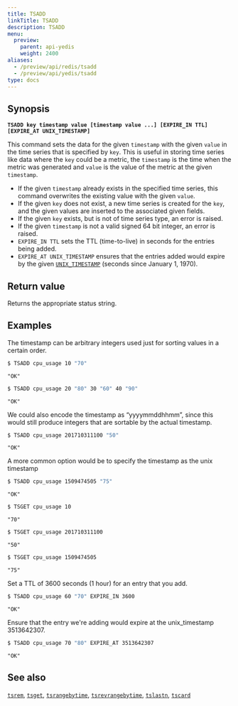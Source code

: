 ```yaml
---
title: TSADD
linkTitle: TSADD
description: TSADD
menu:
  preview:
    parent: api-yedis
    weight: 2400
aliases:
  - /preview/api/redis/tsadd
  - /preview/api/yedis/tsadd
type: docs
---
```


## Synopsis

**`TSADD key timestamp value [timestamp value ...] [EXPIRE_IN TTL] [EXPIRE_AT UNIX_TIMESTAMP]`**

This command sets the data for the given `timestamp` with the given `value` in the time series that
is specified by `key`. This is useful in storing time series like data where the `key` could be a
metric, the `timestamp` is the time when the metric was generated and `value` is the value of the
metric at the given `timestamp`.

- If the given `timestamp` already exists in the specified time series, this command overwrites the existing value with the given `value`.
- If the given `key` does not exist, a new time series is created for the `key`, and the given values are inserted to the associated given fields.
- If the given `key` exists, but is not of time series type, an error is raised.
- If the given `timestamp` is not a valid signed 64 bit integer, an error is raised.
- `EXPIRE_IN TTL` sets the TTL (time-to-live) in seconds for the entries being added.
- `EXPIRE_AT UNIX_TIMESTAMP` ensures that the entries added would expire by the given [`UNIX_TIMESTAMP`](https://en.wikipedia.org/wiki/Unix_time) (seconds since January 1, 1970).

## Return value

Returns the appropriate status string.

## Examples

The timestamp can be arbitrary integers used just for sorting values in a certain order.

```sh
$ TSADD cpu_usage 10 "70"
```

```
"OK"
```

```sh
$ TSADD cpu_usage 20 "80" 30 "60" 40 "90"
```

```
"OK"
```

We could also encode the timestamp as “yyyymmddhhmm”, since this would still produce integers that are sortable by the actual timestamp.

```sh
$ TSADD cpu_usage 201710311100 "50"
```

```
"OK"
```
A more common option would be to specify the timestamp as the unix timestamp

```sh
$ TSADD cpu_usage 1509474505 "75"
```

```
"OK"
```

```sh
$ TSGET cpu_usage 10
```

```
"70"
```

```sh
$ TSGET cpu_usage 201710311100
```

```
"50"
```

```sh
$ TSGET cpu_usage 1509474505
```

```
"75"
```
Set a TTL of 3600 seconds (1 hour) for an entry that you add.

```sh
$ TSADD cpu_usage 60 "70" EXPIRE_IN 3600
```

```
"OK"
```
Ensure that the entry we're adding would expire at the unix_timestamp 3513642307.

```sh
$ TSADD cpu_usage 70 "80" EXPIRE_AT 3513642307
```

```
"OK"
```

## See also
[`tsrem`](../tsrem/), [`tsget`](../tsget/), [`tsrangebytime`](../tsrangebytime/),
[`tsrevrangebytime`](../tsrevrangebytime/), [`tslastn`](../tslastn/), [`tscard`](../tscard/)
